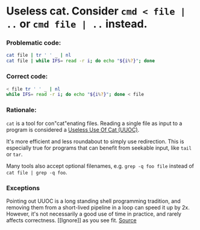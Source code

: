 # Useless cat. Consider `cmd < file | ..` or `cmd file | ..` instead.

### Problematic code:

```sh
cat file | tr ' ' _ | nl
cat file | while IFS= read -r i; do echo "${i%?}"; done
```

### Correct code:

```sh
< file tr ' ' _ | nl  
while IFS= read -r i; do echo "${i%?}"; done < file
```

### Rationale:

`cat` is a tool for con"cat"enating files. Reading a single file as input to a program is considered a [Useless Use Of Cat (UUOC)](http://en.wikipedia.org/wiki/Cat_(Unix)#Useless_use_of_cat).

It's more efficient and less roundabout to simply use redirection. This is especially true for programs that can benefit from seekable input, like `tail` or `tar`.

Many tools also accept optional filenames, e.g. `grep -q foo file` instead of `cat file | grep -q foo`.

### Exceptions

Pointing out UUOC is a long standing shell programming tradition, and removing them from a short-lived pipeline in a loop can speed it up by 2x. However, it's not necessarily a good use of time in practice, and rarely affects correctness. [[Ignore]] as you see fit.
[Source](https://github.com/koalaman/shellcheck/wiki/SC2002)

